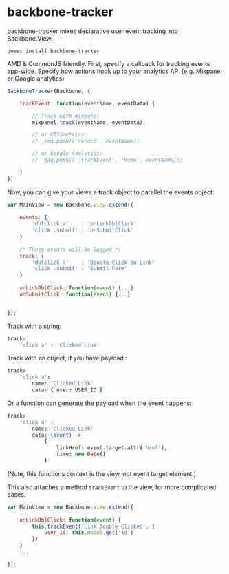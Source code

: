 backbone-tracker
=====

backbone-tracker mixes declarative user event tracking into Backbone.View.

```
bower install backbone-tracker
```
AMD & CommonJS friendly. First, specify a callback for tracking events app-wide. Specify how actions hook up to your analytics API (e.g. Mixpanel or Google analytics)

```javascript
BackboneTracker(Backbone, {

    trackEvent: function(eventName, eventData) {

        // Track with mixpanel
        mixpanel.track(eventName, eventData);

        // or KISSmetrics:
        // _kmq.push(['record', eventName])

        // or Google Analytics:
        // _gaq.push(['_trackEvent', 'Home', eventName]);

    }
})
```



Now, you can give your views a track object to parallel the events object:


```javascript
var MainView = new Backbone.View.extend({
    
    events: {
        'dblclick a'    : 'onLinkDblClick'
        'click .submit' : 'onSubmitClick'
    }
    
    /* These events will be logged */
    track: {
        'dblclick a'    : 'Double Click on Link'
        'click .submit' : 'Submit Form'
    }	
    
    onLinkDblClick: function(event) {...}
    onSubmitClick: function(event) {...}


});
```


Track with a string:

```coffeescript
track:
    'click a' : 'Clicked Link'
```


Track with an object, if you have payload.:

```coffeescript
track:
    'click a':
        name: 'Clicked Link'
        data: { user: USER_ID }
```
          

Or a function can generate the payload when the event happens:

```coffeescript
track:
    'click a' :
        name: 'Clicked Link'
        data: (event) ->
            {
                linkHref: event.target.attr('href'),
                time: new Date()
            }
```


(Note, this functions context is the view, not event
target element.)

This also attaches a method `trackEvent` to the view, for more complicated cases.


```javascript
var MainView = new Backbone.View.extend({
    ...	
    onLinkDblClick: function(event) {
        this.trackEvent('Link Double Clicked', {
            user_id: this.model.get('id')
        })
    }
    ...

});
```
